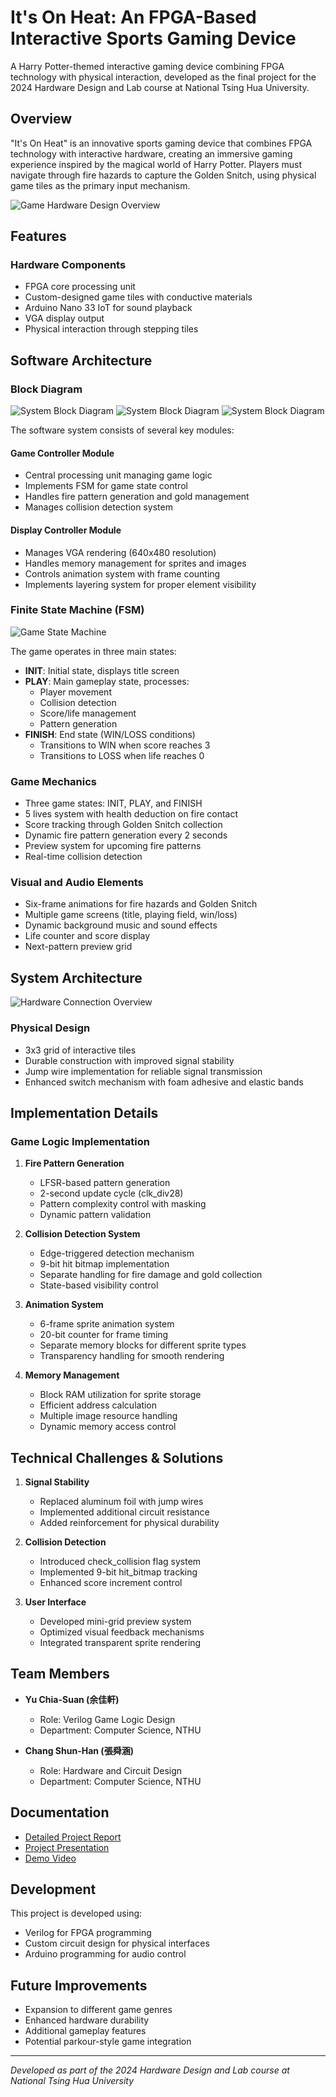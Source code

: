 # It's On Heat: An FPGA-Based Interactive Sports Gaming Device

A Harry Potter-themed interactive gaming device combining FPGA technology with physical interaction, developed as the final project for the 2024 Hardware Design and Lab course at National Tsing Hua University.

## Overview

"It's On Heat" is an innovative sports gaming device that combines FPGA technology with interactive hardware, creating an immersive gaming experience inspired by the magical world of Harry Potter. Players must navigate through fire hazards to capture the Golden Snitch, using physical game tiles as the primary input mechanism.

![Game Hardware Design Overview](assets/hardware_overview.jpg)

## Features

### Hardware Components
- FPGA core processing unit
- Custom-designed game tiles with conductive materials
- Arduino Nano 33 IoT for sound playback
- VGA display output
- Physical interaction through stepping tiles

## Software Architecture

### Block Diagram
![System Block Diagram](assets/whole_block_diagram.png)
![System Block Diagram](assets/block_diagram_1.png)
![System Block Diagram](assets/block_diagram_2.png)

The software system consists of several key modules:

#### Game Controller Module
- Central processing unit managing game logic
- Implements FSM for game state control
- Handles fire pattern generation and gold management
- Manages collision detection system

#### Display Controller Module
- Manages VGA rendering (640x480 resolution)
- Handles memory management for sprites and images
- Controls animation system with frame counting
- Implements layering system for proper element visibility

### Finite State Machine (FSM)
![Game State Machine](assets/fsm.png)

The game operates in three main states:
- **INIT**: Initial state, displays title screen
- **PLAY**: Main gameplay state, processes:
  - Player movement
  - Collision detection
  - Score/life management
  - Pattern generation
- **FINISH**: End state (WIN/LOSS conditions)
  - Transitions to WIN when score reaches 3
  - Transitions to LOSS when life reaches 0

### Game Mechanics
- Three game states: INIT, PLAY, and FINISH
- 5 lives system with health deduction on fire contact
- Score tracking through Golden Snitch collection
- Dynamic fire pattern generation every 2 seconds
- Preview system for upcoming fire patterns
- Real-time collision detection

### Visual and Audio Elements
- Six-frame animations for fire hazards and Golden Snitch
- Multiple game screens (title, playing field, win/loss)
- Dynamic background music and sound effects
- Life counter and score display
- Next-pattern preview grid

## System Architecture

![Hardware Connection Overview](assets/hardware_connection.jpg)

### Physical Design
- 3x3 grid of interactive tiles
- Durable construction with improved signal stability
- Jump wire implementation for reliable signal transmission
- Enhanced switch mechanism with foam adhesive and elastic bands

## Implementation Details

### Game Logic Implementation
1. **Fire Pattern Generation**
   - LFSR-based pattern generation
   - 2-second update cycle (clk_div28)
   - Pattern complexity control with masking
   - Dynamic pattern validation

2. **Collision Detection System**
   - Edge-triggered detection mechanism
   - 9-bit hit bitmap implementation
   - Separate handling for fire damage and gold collection
   - State-based visibility control

3. **Animation System**
   - 6-frame sprite animation system
   - 20-bit counter for frame timing
   - Separate memory blocks for different sprite types
   - Transparency handling for smooth rendering

4. **Memory Management**
   - Block RAM utilization for sprite storage
   - Efficient address calculation
   - Multiple image resource handling
   - Dynamic memory access control

## Technical Challenges & Solutions

1. **Signal Stability**
   - Replaced aluminum foil with jump wires
   - Implemented additional circuit resistance
   - Added reinforcement for physical durability

2. **Collision Detection**
   - Introduced check_collision flag system
   - Implemented 9-bit hit_bitmap tracking
   - Enhanced score increment control

3. **User Interface**
   - Developed mini-grid preview system
   - Optimized visual feedback mechanisms
   - Integrated transparent sprite rendering

## Team Members

- **Yu Chia-Suan (余佳軒)**
  - Role: Verilog Game Logic Design
  - Department: Computer Science, NTHU

- **Chang Shun-Han (張舜涵)**
  - Role: Hardware and Circuit Design
  - Department: Computer Science, NTHU

## Documentation

- [Detailed Project Report](Group35_report.pdf)
- [Project Presentation](https://www.canva.com/design/DAGaCRbx3tg/HTDB96O4IzQQ8oM4ln9F8Q/view?utm_content=DAGaCRbx3tg&utm_campaign=designshare&utm_medium=link2&utm_source=uniquelinks&utlId=h2d9bf06539)
- [Demo Video](https://youtu.be/EwKt1k8-8NU?si=IR1JhvqpW1Wz0nYg)

## Development

This project is developed using:
- Verilog for FPGA programming
- Custom circuit design for physical interfaces
- Arduino programming for audio control

## Future Improvements

- Expansion to different game genres
- Enhanced hardware durability
- Additional gameplay features
- Potential parkour-style game integration

---

*Developed as part of the 2024 Hardware Design and Lab course at National Tsing Hua University*
